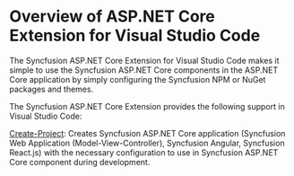 # Overview of ASP.NET Core Extension for Visual Studio Code

The Syncfusion ASP.NET Core Extension for Visual Studio Code makes it simple to use the Syncfusion ASP.NET Core components in the ASP.NET Core application by simply configuring the Syncfusion NPM or NuGet packages and themes.

The Syncfusion ASP.NET Core Extension provides the following support in Visual Studio Code:

[Create-Project](create-project): Creates Syncfusion ASP.NET Core application (Syncfusion Web Application (Model-View-Controller), Syncfusion Angular, Syncfusion React.js) with the necessary configuration to use in Syncfusion ASP.NET Core component during development.
